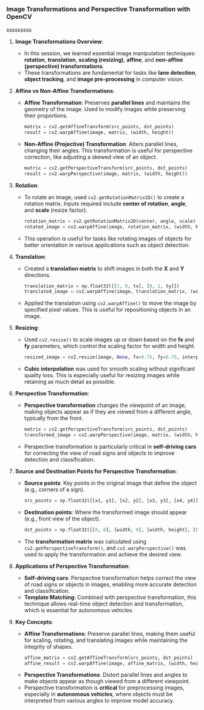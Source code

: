 ### **Image Transformations and Perspective Transformation with OpenCV**
sssssssss
1. **Image Transformations Overview**:
   - In this session, we learned essential image manipulation techniques: **rotation**, **translation**, **scaling (resizing)**, **affine**, and **non-affine (perspective) transformations**.
   - These transformations are fundamental for tasks like **lane detection**, **object tracking**, and **image pre-processing** in computer vision.

2. **Affine vs Non-Affine Transformations**:
   - **Affine Transformation**: Preserves **parallel lines** and maintains the geometry of the image. Used to modify images while preserving their proportions.
     ```python
     matrix = cv2.getAffineTransform(src_points, dst_points)
     result = cv2.warpAffine(image, matrix, (width, height))
     ```
   - **Non-Affine (Projective) Transformation**: Alters parallel lines, changing their angles. This transformation is useful for perspective correction, like adjusting a skewed view of an object.
     ```python
     matrix = cv2.getPerspectiveTransform(src_points, dst_points)
     result = cv2.warpPerspective(image, matrix, (width, height))
     ```

3. **Rotation**:
   - To rotate an image, used `cv2.getRotationMatrix2D()` to create a rotation matrix. Inputs required include **center of rotation**, **angle**, and **scale** (resize factor).
     ```python
     rotation_matrix = cv2.getRotationMatrix2D(center, angle, scale)
     rotated_image = cv2.warpAffine(image, rotation_matrix, (width, height))
     ```
   - This operation is useful for tasks like rotating images of objects for better orientation in various applications such as object detection.

4. **Translation**:
   - Created a **translation matrix** to shift images in both the **X** and **Y** directions.
     ```python
     translation_matrix = np.float32([[1, 0, tx], [0, 1, ty]])
     translated_image = cv2.warpAffine(image, translation_matrix, (width, height))
     ```
   - Applied the translation using `cv2.warpAffine()` to move the image by specified pixel values. This is useful for repositioning objects in an image.

5. **Resizing**:
   - Used `cv2.resize()` to scale images up or down based on the **fx** and **fy** parameters, which control the scaling factor for width and height.
     ```python
     resized_image = cv2.resize(image, None, fx=0.75, fy=0.75, interpolation=cv2.INTER_CUBIC)
     ```
   - **Cubic interpolation** was used for smooth scaling without significant quality loss. This is especially useful for resizing images while retaining as much detail as possible.

6. **Perspective Transformation**:
   - **Perspective transformation** changes the viewpoint of an image, making objects appear as if they are viewed from a different angle, typically from the front.
     ```python
     matrix = cv2.getPerspectiveTransform(src_points, dst_points)
     transformed_image = cv2.warpPerspective(image, matrix, (width, height))
     ```
   - Perspective transformation is particularly critical in **self-driving cars** for correcting the view of road signs and objects to improve detection and classification.

7. **Source and Destination Points for Perspective Transformation**:
   - **Source points**: Key points in the original image that define the object (e.g., corners of a sign).
     ```python
     src_points = np.float32([[x1, y1], [x2, y2], [x3, y3], [x4, y4]])
     ```
   - **Destination points**: Where the transformed image should appear (e.g., front view of the object).
     ```python
     dst_points = np.float32([[0, 0], [width, 0], [width, height], [0, height]])
     ```
   - The **transformation matrix** was calculated using `cv2.getPerspectiveTransform()`, and `cv2.warpPerspective()` was used to apply the transformation and achieve the desired view.

8. **Applications of Perspective Transformation**:
   - **Self-driving cars**: Perspective transformation helps correct the view of road signs or objects in images, enabling more accurate detection and classification.
   - **Template Matching**: Combined with perspective transformation, this technique allows real-time object detection and transformation, which is essential for autonomous vehicles.

9. **Key Concepts**:
   - **Affine Transformations**: Preserve parallel lines, making them useful for scaling, rotating, and translating images while maintaining the integrity of shapes.
     ```python
     affine_matrix = cv2.getAffineTransform(src_points, dst_points)
     affine_result = cv2.warpAffine(image, affine_matrix, (width, height))
     ```
   - **Perspective Transformations**: Distort parallel lines and angles to make objects appear as though viewed from a different viewpoint.
   - Perspective transformation is **critical** for preprocessing images, especially in **autonomous vehicles**, where objects must be interpreted from various angles to improve model accuracy.

